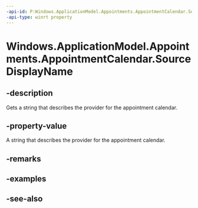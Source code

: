 ```yaml
---
-api-id: P:Windows.ApplicationModel.Appointments.AppointmentCalendar.SourceDisplayName
-api-type: winrt property
---
```


<!-- Property syntax
public string SourceDisplayName { get; }
-->

# Windows.ApplicationModel.Appointments.AppointmentCalendar.SourceDisplayName

## -description
Gets a string that describes the provider for the appointment calendar.

## -property-value
A string that describes the provider for the appointment calendar.

## -remarks

## -examples

## -see-also
